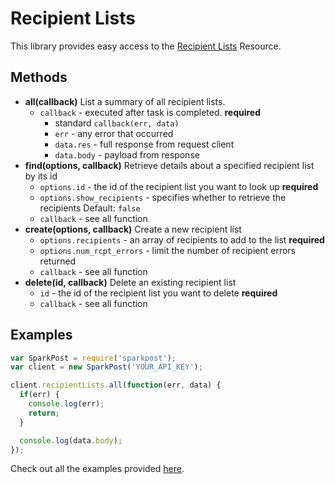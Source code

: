 # Recipient Lists

This library provides easy access to the [Recipient Lists](https://www.sparkpost.com/api#/reference/recipient-lists/) Resource.

## Methods
* **all(callback)**
  List a summary of all recipient lists.
  * `callback` - executed after task is completed. **required**
    * standard `callback(err, data)`
    * `err` - any error that occurred
    * `data.res` - full response from request client
    * `data.body` - payload from response
* **find(options, callback)**
  Retrieve details about a specified recipient list by its id
  * `options.id` - the id of the recipient list you want to look up **required**
  * `options.show_recipients` - specifies whether to retrieve the recipients Default: `false`
  * `callback` - see all function
* **create(options, callback)**
  Create a new recipient list
  * `options.recipients` - an array of recipients to add to the list **required**
  * `options.num_rcpt_errors` - limit the number of recipient errors returned
  * `callback` - see all function
* **delete(id, callback)**
  Delete an existing recipient list
  * `id` - the id of the recipient list you want to delete **required**
  * `callback` - see all function

## Examples

```js
var SparkPost = require('sparkpost');
var client = new SparkPost('YOUR_API_KEY');

client.recipientLists.all(function(err, data) {
  if(err) {
    console.log(err);
    return;
  }

  console.log(data.body);
});

```

Check out all the examples provided [here](/examples/recipientLists).
